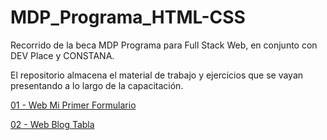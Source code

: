 # MDP_Programa_HTML-CSS
Recorrido de la beca MDP Programa para Full Stack Web, en conjunto con DEV Place y CONSTANA.

El repositorio almacena el material de trabajo y ejercicios que se vayan presentando a lo largo de la capacitación.

<a href="https://danielherrer.github.io/MDP_Programa_HTML-CSS/01_web_primerFormulario/index.html">01 - Web Mi Primer Formulario</a>

<a href="https://danielherrer.github.io/MDP_Programa_HTML-CSS/02_web_BlogTablas/index.html">02 - Web Blog Tabla</a>

